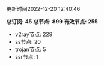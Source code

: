 更新时间2022-12-20 12:40:46

**总订阅: 45**
**总节点: 899**
**有效节点: 255**
- v2ray节点: 229
- ss节点: 20
- trojan节点: 5
- ssr节点: 1
